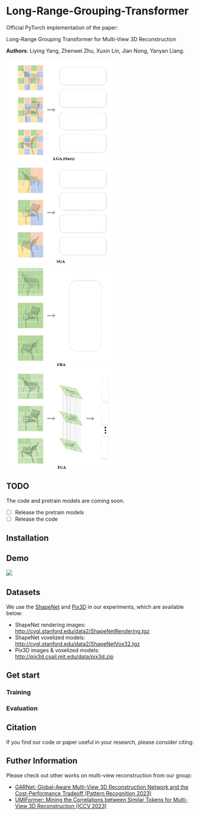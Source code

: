 # Long-Range-Grouping-Transformer
Official PyTorch implementation of the paper: 

Long-Range Grouping Transformer for Multi-View 3D Reconstruction

**Authors**: Liying Yang, Zhenwei Zhu, Xuxin Lin, Jian Nong, Yanyan Liang.

<img src="./imgs/LGA.gif" width="300"/> <img src="./imgs/SGA.gif" width="300"/>
<img src="./imgs/FRA.gif" width="300"/> <img src="./imgs/TGA.gif" width="300"/>


## TODO
The code and pretrain models are coming soon.
- [ ] Release the pretrain models
- [ ] Release the code

## Installation


## Demo
<img src="imgs/visualize.gif" width="900"/>

## Datasets

We use the [ShapeNet](https://www.shapenet.org/) and [Pix3D](http://pix3d.csail.mit.edu/) in our experiments, which are available below:

- ShapeNet rendering images: http://cvgl.stanford.edu/data2/ShapeNetRendering.tgz
- ShapeNet voxelized models: http://cvgl.stanford.edu/data2/ShapeNetVox32.tgz
- Pix3D images & voxelized models: http://pix3d.csail.mit.edu/data/pix3d.zip

## Get start

### Training

### Evaluation

## Citation

If you find our code or paper useful in your research, please consider citing:


## Futher Information

Please check out other works on multi-view reconstruction from our group:
- [GARNet: Global-Aware Multi-View 3D Reconstruction Network and the Cost-Performance Tradeoff (Pattern Recognition 2023)](https://github.com/GaryZhu1996/GARNet)
- [UMIFormer: Mining the Correlations between Similar Tokens for Multi-View 3D Reconstruction (ICCV 2023)](https://github.com/GaryZhu1996/UMIFormer)
